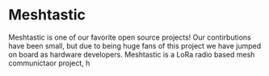 # Meshtastic&#x20;

Meshtastic is one of our favorite open source projects! Our contirbutions have been small, but due to being huge fans of this project we have jumped on board as hardware developers. Meshtastic is a LoRa radio based mesh communictaor project, h
